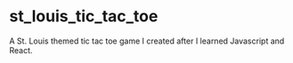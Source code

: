 # st_louis_tic_tac_toe

A St. Louis themed tic tac toe game I created after I learned Javascript and React.
